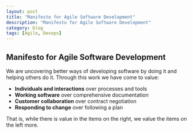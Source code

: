 ```yaml
---
layout: post
title: "Manifesto for Agile Software Development"
description: "Manifesto for Agile Software Development"
category: blog
tags: [Agile, Devops]
---
```

## Manifesto for Agile Software Development

We are uncovering better ways of developing
software by doing it and helping others do it.
Through this work we have come to value:

- **Individuals and interactions** over processes and tools
- **Working software** over comprehensive documentation
- **Customer collaboration** over contract negotiation
- **Responding to change** over following a plan

That is, while there is value in the items on
the right, we value the items on the left more.


<!-- ## 소스 삽입 테스트
<script src="https://gist.github.com/dongsam/e7481b4ec7d5cf18fc60.js"></script> -->